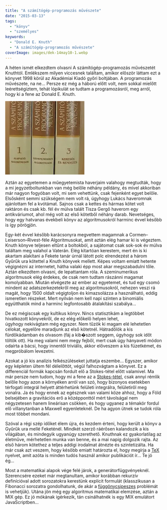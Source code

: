 ```yaml
---
title: "A számítógép-programozás művészete"
date: "2015-03-13"
tags: 
  - "könyv"
  - "személyes"
keywords:
  - "Donald E. Knuth"
  - "A számítógép-programozás művészete"
coverImage: images/dek-14may10-1.webp
---
```


A héten ismét elkezdtem olvasni A számítógép-programozás művészetét Knuthtól. Emlékszem milyen viccesnek találtam, amikor először láttam ezt a könyvet 1998 körül az Akadémiai Kiadó győri boltjában. A programozás művészete, na ne... Persze ez még a háború előtt volt, nem sokkal mielőtt leérettségiztem, tehát lópikulát se tudtam a programozásról, meg arról, hogy ki a fene az Donald E. Knuth.

![a-szamitogep-programozas-muveszete-1-3--8458788](images/a-szamitogep-programozas-muveszete-1-3-8458788-e1570267410481.webp)

Aztán az egyetemen a műegyetemista haverjaim valahogy megtudták, hogy a mi jegyzetboltunkban van még belőle néhány példány, és mivel akkoriban már nagyon fogyóban volt, mi sem vehettünk, csak fejenként egyet belőle. Elsősként semmi szükségem nem volt rá, úgyhogy Lukács haveromnak ajánlottam fel a kvótámat. Sajnos csak a kettes és hármas kötet volt raktáron és csak kb. fél év múlva talált Tisza Gergő haverom egy antikváriumot, ahol még volt az első kötetből néhány darab. Nevetséges, hogy egy hatvanas évekbeli könyv az algoritmusokról harminc évvel később is így pörögjön.

Egy-két évvel később karácsonyra megvettem magamnak a Cormen–Leiserson–Rivest-féle Algoritmusokat, amit aztán elég hamar ki is végeztem. Knuth könyve teljesen eltűnt a boltokból, a sajátomat csak sok-sok év múlva találtam meg valahol a Vaterán. Elég kitartóan kerestem, mert én is ki akartam alakítani a Fekete tanár úrnál látott polc elrendezést a három Gyűrűk ura kötettel a Knuth könyvek mellett. Képes voltam emiatt hetente végignézni az internetet, hátha valaki épp most akar megszabadulni tőle. Aztán elkezdtem olvasni, de lepattantam róla. A szeminumerikus algoritmusok elég érdekes, de csak nem tudtam rászánni magamat komolyabban. Miután elvégezte az ember az egyetemet, és tud egy csomó mindent az adatszerkezetekről meg az algoritmusokról, nehezen veszi rá magát, hogy 1500 oldalt végigtoljon és kimazsolázza a használható, eddig ismeretlen részeket. Mert nyilván nem kell napi szinten a binomiális együtthatók mind a harminc legfontosabb átalakítási szabálya...

De ez mégiscsak egy kultikus könyv. Nincs statisztikám a legtöbbet hivatkozott könyvekről, de ez elég előkelő helyen lehet, úgyhogy nekivágtam még egyszer. Nem tűzök ki magam elé lehetetlen célokat, egyelőre maradjunk az első kötetnél. Hátradőlök a kis fürdőkádamban és olvasom (fáj a kib�szott seggem, úgyhogy sok időt töltök ott). Ha meg valami nem megy fejből, mert csak úgy hányaveti módon odaírta a bácsi, hogy innentől triviális, akkor előveszem a kis füzetkémet, és megpróbálom levezetni.

Azokat a jó kis analízis felkészüléseket juttatja eszembe... Egyszer, amikor egy képleten ültem fél délelőttöt, végül falhozvágtam a könyvet. Ez a differenciál formák kapcsán fordult elő a Stokes-tétel előtt valamivel. Ma már persze nem tudom, hogy mi a fene az a [Stokes-tétel](http://en.wikipedia.org/wiki/Stokes%27_theorem), csak annyi rémlik belőle hogy azon a környéken arról van szó, hogy bizonyos esetekben térfogati integrál helyett áttérhetünk felületi integrálra, felületiről meg vonalra. Ja és hogy ennek az egésznek van valami köze ahhoz, hogy a Föld belsejében a gravitációs erő a középponttól mért távolságal nem négyzetesen hanem lineárisan csökken, és hogy ugyanez a témakör fordul elő villanytanban a Maxwell egyenleteknél. De ha agyon ütnek se tudok róla most többet mondani.

Szóval a régi szép időket élem újra, és kezdem érteni, hogy került a könyv a Gyűrűk ura mellé Feketénél. Mindkét szerző ráérősen kalandozik a kis világában, és mindegyik ugyanúgy szerethető. Knuthnak ez gyakorlatilag az életműve, mérhetetlen munka van benne, és a mai napig dolgozik rajta. Az első három kötethez a teljes addigi irodalmat átnézte és szintetizálta. Ha már csak azt veszem, hogy később emiatt határozta el, hogy megírja a [TeX](http://en.wikipedia.org/wiki/TeX) nyelvet, amit azóta is minden tudós használ amikor publikációt ír... Te jó ég...

Most a matematikai alapok vége felé járok, a generátorfüggvényeknél. Szerencsére ezeket már megtanultam, amikor korábban rekurzív definícióval adott sorozatokra kerestünk explicit formulát (klasszikusan a Fibonacci sorozatra gondolhatunk, de akár a [függönycsipeszes](https://csokavar.hu/blog/2008/09/a-programozo-otthona/) problémát is vehetjük). Utána jön még egy algoritmus matematikai elemzése, aztán a MIX gép. Ez jó mókának igérkezik, tán csinálhatnék is egy MIX emulátort JavaScriptben...
